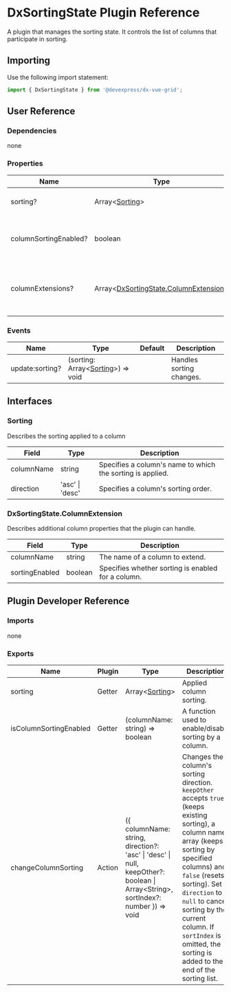 # DxSortingState Plugin Reference

A plugin that manages the sorting state. It controls the list of columns that participate in sorting.

## Importing

Use the following import statement:

```js
import { DxSortingState } from '@devexpress/dx-vue-grid';
```

## User Reference

### Dependencies

none

### Properties

Name | Type | Default | Description
-----|------|---------|------------
sorting? | Array&lt;[Sorting](#sorting)&gt; | | Specifies the applied sorting.
columnSortingEnabled? | boolean | true | Specifies whether sorting is enabled for all columns.
columnExtensions? | Array&lt;[DxSortingState.ColumnExtension](#dxsortingstatecolumnextension)&gt; | | Additional column properties that the plugin can handle.

### Events

Name | Type | Default | Description
-----|------|---------|------------
update:sorting? | (sorting: Array&lt;[Sorting](#sorting)&gt;) => void | | Handles sorting changes.

## Interfaces

### Sorting

Describes the sorting applied to a column

Field | Type | Description
------|------|------------
columnName | string | Specifies a column's name to which the sorting is applied.
direction | 'asc' &#124; 'desc' | Specifies a column's sorting order.

### DxSortingState.ColumnExtension

Describes additional column properties that the plugin can handle.

Field | Type | Description
------|------|------------
columnName | string | The name of a column to extend.
sortingEnabled | boolean | Specifies whether sorting is enabled for a column.

## Plugin Developer Reference

### Imports

none

### Exports

Name | Plugin | Type | Description
-----|--------|------|------------
sorting | Getter | Array&lt;[Sorting](#sorting)&gt; | Applied column sorting.
isColumnSortingEnabled | Getter | (columnName: string) => boolean | A function used to enable/disable sorting by a column.
changeColumnSorting | Action | ({ columnName: string, direction?: 'asc' &#124; 'desc' &#124; null, keepOther?: boolean &#124; Array&lt;String&gt;, sortIndex?: number }) => void | Changes the column's sorting direction. `keepOther` accepts `true` (keeps existing sorting), a column name array (keeps sorting by specified columns) and `false` (resets sorting). Set `direction` to `null` to cancel sorting by the current column. If `sortIndex` is omitted, the sorting is added to the end of the sorting list.
